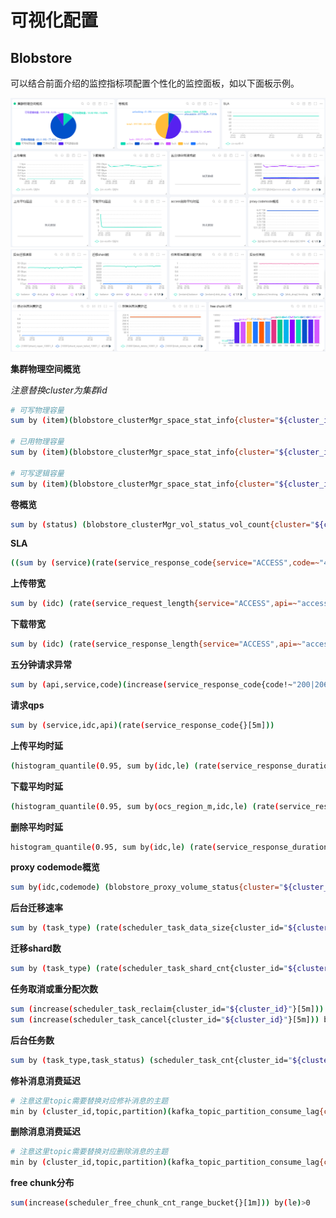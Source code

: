 # 可视化配置

## Blobstore

可以结合前面介绍的监控指标项配置个性化的监控面板，如以下面板示例。

![pic](./pic/20230306181907020.png)
![pic](./pic/20230306181943006.png)


**集群物理空间概览**

*注意替换cluster为集群id*

```bash
# 可写物理容量
sum by (item)(blobstore_clusterMgr_space_stat_info{cluster="${cluster_id}",item="FreeSpace",is_leader="true"})

# 已用物理容量
sum by (item)(blobstore_clusterMgr_space_stat_info{cluster="${cluster_id}",item="UsedSpace",is_leader="true"})

# 可写逻辑容量
sum by (item)(blobstore_clusterMgr_space_stat_info{cluster="${cluster_id}1",item="UsedSpace",is_leader="true"})
```

**卷概览**

```bash
sum by (status) (blobstore_clusterMgr_vol_status_vol_count{cluster="${cluster_id}",is_leader="true"})
```

**SLA**

```bash
((sum by (service)(rate(service_response_code{service="ACCESS",code=~"4..|3..|2..|1.."}[5m]))>0)/(sum by (service)(rate(service_response_code{service="ACCESS"}[5m]))>0))*100
```

**上传带宽**

```bash
sum by (idc) (rate(service_request_length{service="ACCESS",api=~"access.put|access.putat"}[5m]))*8
```

**下载带宽**

```bash
sum by (idc) (rate(service_response_length{service="ACCESS",api=~"access.get"}[5m]))*8
```

**五分钟请求异常**

```bash
sum by (api,service,code)(increase(service_response_code{code!~"200|206|404|700|702|621|622|651|654|923"}[5m]))>0
```

**请求qps**

```bash
sum by (service,idc,api)(rate(service_response_code{}[5m]))
```

**上传平均时延**

```bash
(histogram_quantile(0.95, sum by(idc,le) (rate(service_response_duration_ms_bucket{code=~"2..",service="ACCESS",api=~"access.put|access.putat"}[5m]))))>0
```

**下载平均时延**

```bash
(histogram_quantile(0.95, sum by(ocs_region_m,idc,le) (rate(service_response_duration_ms_bucket{code=~"2..",m_service="ebs-access",api=~"access.get"}[5m]))))>0
```

**删除平均时延**

```bash
histogram_quantile(0.95, sum by(idc,le) (rate(service_response_duration_ms_bucket{code=~"2.."service="ACCESS",api="access.delete"}[5m])))>0
```

**proxy codemode概览**

```bash
sum by(idc,codemode) (blobstore_proxy_volume_status{cluster="${cluster_id}",type="total_free_size"})
```

**后台迁移速率**

```bash
sum by (task_type) (rate(scheduler_task_data_size{cluster_id="${cluster_id}"}[5m]))*8
```

**迁移shard数**

```bash
sum by (task_type) (rate(scheduler_task_shard_cnt{cluster_id="${cluster_id}"}[5m]))
```

**任务取消或重分配次数**

```bash
sum (increase(scheduler_task_reclaim{cluster_id="${cluster_id}"}[5m])) by (task_type) 
sum (increase(scheduler_task_cancel{cluster_id="${cluster_id}"}[5m])) by (task_type)
```

**后台任务数**

```bash
sum by (task_type,task_status) (scheduler_task_cnt{cluster_id="${cluster_id}"})
```

**修补消息消费延迟**

```bash
# 注意这里topic需要替换对应修补消息的主题
min by (cluster_id,topic,partition)(kafka_topic_partition_consume_lag{cluster_id="${cluster_id}",topic=~".*.shard_repair.*|shard.*",module_name="SCHEDULER"})
```

**删除消息消费延迟**

```bash
# 注意这里topic需要替换对应删除消息的主题
min by (cluster_id,topic,partition)(kafka_topic_partition_consume_lag{cluster_id="${cluster_id}",topic=~"blob_delete.*|.*.blob_delete.*",module_name="SCHEDULER"})
```

**free chunk分布**

```bash
sum(increase(scheduler_free_chunk_cnt_range_bucket{}[1m])) by(le)>0
```